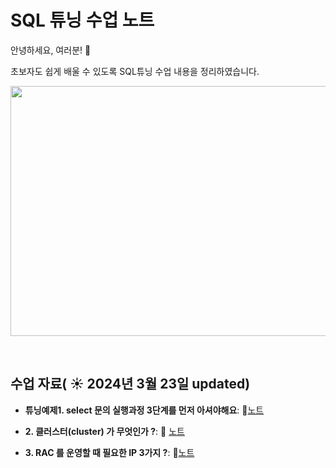 # SQL 튜닝 수업 노트

안녕하세요, 여러분!  🌟

초보자도 쉽게 배울 수 있도록 SQL튜닝 수업 내용을 정리하였습니다.

<img src="https://github.com/oracleyu01/test20/blob/main/001.png" width="600" height="400">

&nbsp;

## 수업 자료( ☀️ 2024년 3월 23일 updated)


- **튜닝예제1.  select 문의 실행과정 3단계를 먼저 아셔야해요**:  📄[노트](https://github.com/oracleyu01/test20/blob/main/%E2%96%A3%E2%96%A3%20%ED%8A%9C%EB%8B%9D%EC%98%88%EC%A0%9C1.%20%20select%20%EB%AC%B8%EC%9D%98%20%EC%8B%A4%ED%96%89%EA%B3%BC%EC%A0%95%203%EB%8B%A8%EA%B3%84%EB%A5%BC%20%EB%A8%BC%EC%A0%80%20%EC%95%84%EC%85%94%EC%95%BC%ED%95%B4%EC%9A%94..txt)
  &nbsp;
  
- **2. 클러스터(cluster) 가 무엇인가 ?**: 📄 [노트](https://www.notion.so/1-1-d64d7db2641d49f59318f017c2ed4c05)
  
- **3. RAC 를 운영할 때 필요한 IP 3가지 ?**: 📄[노트](https://github.com/oracleyu01/rac_class/blob/main/RAC%ED%95%B5%EC%8B%AC3.%20RAC%20%EB%A5%BC%20%EC%9A%B4%EC%98%81%ED%95%A0%20%EB%95%8C%20%ED%95%84%EC%9A%94%ED%95%9C%20IP%203%EA%B0%80%EC%A7%80.md)
